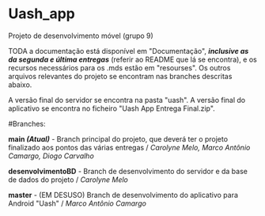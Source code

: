 # Uash_app
Projeto de desenvolvimento móvel (grupo 9)


TODA a documentação está disponível em "Documentação", ***inclusive as da segunda e última entregas*** (referir ao README que lá se encontra), e os recursos necessários para os .mds estão em "resourses". Os outros arquivos relevantes do projeto se encontram nas branches descritas abaixo.

A versão final do servidor se encontra na pasta "uash". A versão final do aplicativo se encontra no ficheiro "Uash App Entrega Final.zip".



#Branches: 




**main *(Atual)*** - Branch principal do projeto, que deverá ter o projeto finalizado aos pontos das várias entregas / *Carolyne Melo, Marco Antônio Camargo, Diogo Carvalho*




**desenvolvimentoBD** - Branch de desenvolvimento do servidor e da base de dados do projeto / *Carolyne Melo*




**master** - (EM DESUSO) Branch de desenvolvimento do aplicativo para Android "Uash" / *Marco Antônio Camargo*
